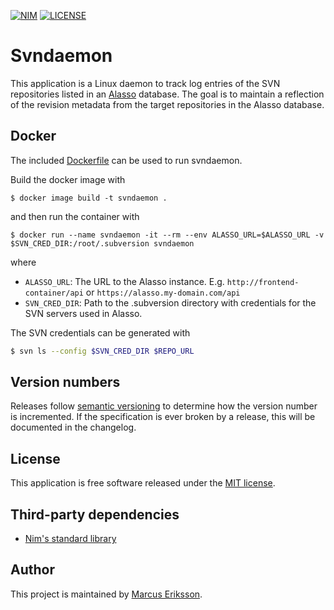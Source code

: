 [![NIM](https://img.shields.io/badge/Nim-1.6.0-orange.svg?style=flat-square)](https://nim-lang.org)
[![LICENSE](https://img.shields.io/badge/license-MIT-blue.svg?style=flat-square)](https://opensource.org/licenses/MIT)

# Svndaemon

This application is a Linux daemon to track log entries of the SVN repositories listed in an [Alasso](https://github.com/sthenic/alasso) database. The goal is to maintain a reflection of the revision metadata from the target repositories in the Alasso database.

## Docker
The included [Dockerfile](./Dockerfile) can be used to run svndaemon.

Build the docker image with
```
$ docker image build -t svndaemon .
```
and then run the container with
```
$ docker run --name svndaemon -it --rm --env ALASSO_URL=$ALASSO_URL -v $SVN_CRED_DIR:/root/.subversion svndaemon
```
where
* `ALASSO_URL`: The URL to the Alasso instance. E.g. `http://frontend-container/api` or `https://alasso.my-domain.com/api`
* `SVN_CRED_DIR`: Path to the .subversion directory with credentials for the SVN servers used in Alasso.

The SVN credentials can be generated with
```bash
$ svn ls --config $SVN_CRED_DIR $REPO_URL
```

## Version numbers
Releases follow [semantic versioning](https://semver.org/) to determine how the version number is incremented. If the specification is ever broken by a release, this will be documented in the changelog.

## License
This application is free software released under the [MIT license](https://opensource.org/licenses/MIT).

## Third-party dependencies

* [Nim's standard library](https://github.com/nim-lang/Nim)

## Author
This project is maintained by [Marcus Eriksson](mailto:marcus.jr.eriksson@gmail.com).
